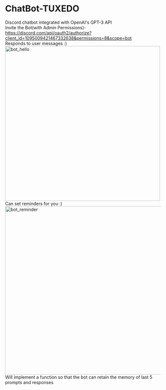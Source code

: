 # ChatBot-TUXEDO
Discord chatbot integrated with OpenAI's GPT-3 API 
<br>
Invite the Bot(with Admin Permissions)- https://discord.com/api/oauth2/authorize?client_id=1095009421467332638&permissions=8&scope=bot
<br>
Responds to user messages :)
<img width="501" alt="bot_hello" src="https://user-images.githubusercontent.com/111623667/231478025-6b7e3f05-b947-4970-923d-e39c819b0ec3.png">
<br>
Can set reminders for you :)
<img width="544" alt="bot_reminder" src="https://user-images.githubusercontent.com/111623667/231478488-c4381178-8bad-48d7-bad4-d9c39a79c2e2.png">
<br>
Will implement a function so that the bot can retain the memory of last 5 prompts and responses
